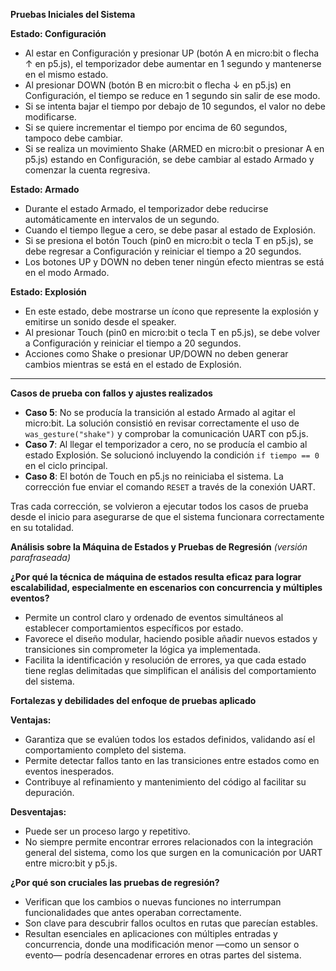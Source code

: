 **Pruebas Iniciales del Sistema**

**Estado: Configuración**

*  Al estar en Configuración y presionar UP (botón A en micro\:bit o flecha ↑ en p5.js), el temporizador debe aumentar en 1 segundo y mantenerse en el mismo estado.
*  Al presionar DOWN (botón B en micro\:bit o flecha ↓ en p5.js) en Configuración, el tiempo se reduce en 1 segundo sin salir de ese modo.
*  Si se intenta bajar el tiempo por debajo de 10 segundos, el valor no debe modificarse.
*  Si se quiere incrementar el tiempo por encima de 60 segundos, tampoco debe cambiar.
*  Si se realiza un movimiento Shake (ARMED en micro\:bit o presionar A en p5.js) estando en Configuración, se debe cambiar al estado Armado y comenzar la cuenta regresiva.

**Estado: Armado**

*  Durante el estado Armado, el temporizador debe reducirse automáticamente en intervalos de un segundo.
*  Cuando el tiempo llegue a cero, se debe pasar al estado de Explosión.
*  Si se presiona el botón Touch (pin0 en micro\:bit o tecla T en p5.js), se debe regresar a Configuración y reiniciar el tiempo a 20 segundos.
*  Los botones UP y DOWN no deben tener ningún efecto mientras se está en el modo Armado.

**Estado: Explosión**

*  En este estado, debe mostrarse un ícono que represente la explosión y emitirse un sonido desde el speaker.
*  Al presionar Touch (pin0 en micro\:bit o tecla T en p5.js), se debe volver a Configuración y reiniciar el tiempo a 20 segundos.
*  Acciones como Shake o presionar UP/DOWN no deben generar cambios mientras se está en el estado de Explosión.

---

**Casos de prueba con fallos y ajustes realizados**

* **Caso 5**: No se producía la transición al estado Armado al agitar el micro\:bit. La solución consistió en revisar correctamente el uso de `was_gesture("shake")` y comprobar la comunicación UART con p5.js.
* **Caso 7**: Al llegar el temporizador a cero, no se producía el cambio al estado Explosión. Se solucionó incluyendo la condición `if tiempo == 0` en el ciclo principal.
* **Caso 8**: El botón de Touch en p5.js no reiniciaba el sistema. La corrección fue enviar el comando `RESET` a través de la conexión UART.

Tras cada corrección, se volvieron a ejecutar todos los casos de prueba desde el inicio para asegurarse de que el sistema funcionara correctamente en su totalidad.

**Análisis sobre la Máquina de Estados y Pruebas de Regresión** *(versión parafraseada)*

**¿Por qué la técnica de máquina de estados resulta eficaz para lograr escalabilidad, especialmente en escenarios con concurrencia y múltiples eventos?**

* Permite un control claro y ordenado de eventos simultáneos al establecer comportamientos específicos por estado.
* Favorece el diseño modular, haciendo posible añadir nuevos estados y transiciones sin comprometer la lógica ya implementada.
* Facilita la identificación y resolución de errores, ya que cada estado tiene reglas delimitadas que simplifican el análisis del comportamiento del sistema.

**Fortalezas y debilidades del enfoque de pruebas aplicado**

**Ventajas:**

* Garantiza que se evalúen todos los estados definidos, validando así el comportamiento completo del sistema.
* Permite detectar fallos tanto en las transiciones entre estados como en eventos inesperados.
* Contribuye al refinamiento y mantenimiento del código al facilitar su depuración.

**Desventajas:**

* Puede ser un proceso largo y repetitivo.
* No siempre permite encontrar errores relacionados con la integración general del sistema, como los que surgen en la comunicación por UART entre micro\:bit y p5.js.

**¿Por qué son cruciales las pruebas de regresión?**

* Verifican que los cambios o nuevas funciones no interrumpan funcionalidades que antes operaban correctamente.
* Son clave para descubrir fallos ocultos en rutas que parecían estables.
* Resultan esenciales en aplicaciones con múltiples entradas y concurrencia, donde una modificación menor —como un sensor o evento— podría desencadenar errores en otras partes del sistema.
